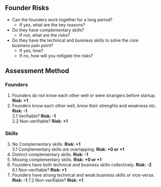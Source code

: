 ## Founder Risks
- Can the founders work together for a long period? 
   - If yes, what are the key reasons?
- Do they have complementary skills?
  - If not, what are the risks?
- Do they have the technical and business skills to solve the core business pain point?
  - If yes, how?
  - If no, how will you mitigate the risks?
  
## Assessment Method
### Founders
1. Founders do not know each other well or were strangers before startup. **Risk: +1**
2. Founders know each other well, know their strenghts and weakness etc. **Risk: -1**  
    2.1 Verifiable? **Risk: -1**  
    2.2 Non-verifiable? **Risk: +1**  
### Skills
3. No Complementary skills. **Risk: +1**  
  3.1 Complementary skills are overlapping. **Risk: +0 or +1**
4. Distinct complementary skills. **Risk: -1**
5. Missing complementary skills. **Risk: +0 or +1**
6. Founders have both technical and business skills collectively. **Risk: -2**
  6.1 Non-verifiable? **Risk: +1**
7. Founders have strong technical and weak business skills or vice-versa. **Risk: -1**
   7.2 Non-verifiable? **Risk: +1**
